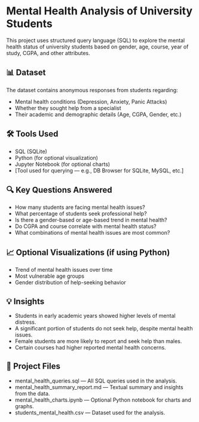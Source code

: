 # Mental Health Analysis of University Students

This project uses structured query language (SQL) to explore the mental health status of university students based on gender, age, course, year of study, CGPA, and other attributes.

## 📊 Dataset

The dataset contains anonymous responses from students regarding:
- Mental health conditions (Depression, Anxiety, Panic Attacks)
- Whether they sought help from a specialist
- Their academic and demographic details (Age, CGPA, Gender, etc.)

## 🛠️ Tools Used

- SQL (SQLite)
- Python (for optional visualization)
- Jupyter Notebook (for optional charts)
- [Tool used for querying — e.g., DB Browser for SQLite, MySQL, etc.]

## 🔍 Key Questions Answered

- How many students are facing mental health issues?
- What percentage of students seek professional help?
- Is there a gender-based or age-based trend in mental health?
- Do CGPA and course correlate with mental health status?
- What combinations of mental health issues are most common?

## 📈 Optional Visualizations (if using Python)
- Trend of mental health issues over time
- Most vulnerable age groups
- Gender distribution of help-seeking behavior

## 💡 Insights

- Students in early academic years showed higher levels of mental distress.
- A significant portion of students do not seek help, despite mental health issues.
- Female students are more likely to report and seek help than males.
- Certain courses had higher reported mental health concerns.

## 📂 Project Files

- mental_health_queries.sql — All SQL queries used in the analysis.
- mental_health_summary_report.md — Textual summary and insights from the data.
- mental_health_charts.ipynb — Optional Python notebook for charts and graphs.
- students_mental_health.csv — Dataset used for the analysis.
